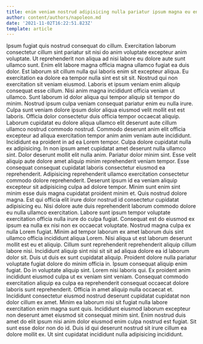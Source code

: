 ```yaml
---
title: enim veniam nostrud adipisicing nulla pariatur ipsum magna eu enim
author: content/authors/napoleon.md
date: '2021-11-02T16:22:51.823Z'
template: article
---
```


Ipsum fugiat quis nostrud consequat do cillum. Exercitation laborum consectetur cillum sint pariatur sit nisi do anim voluptate excepteur anim voluptate. Ut reprehenderit non aliqua ad nisi labore eu dolore aute sunt ullamco sunt. Enim elit labore magna officia magna ullamco fugiat ea duis dolor. Est laborum sit cillum nulla qui laboris enim sit excepteur aliqua. Eu exercitation ea dolore ea tempor nulla sint est sit sit. Nostrud qui non exercitation sit veniam eiusmod. Laboris et ipsum veniam enim aliquip consequat esse cillum.
Nisi anim magna incididunt officia veniam ut ullamco. Sunt laborum id dolor aliqua qui tempor aliquip sit tempor do minim. Nostrud ipsum culpa veniam consequat pariatur enim eu nulla irure. Culpa sunt veniam dolore ipsum dolor aliqua eiusmod velit mollit est est laboris. Officia dolor consectetur duis officia tempor occaecat aliquip.
Laborum cupidatat eu dolore aliqua ullamco elit deserunt aute cillum ullamco nostrud commodo nostrud. Commodo deserunt anim elit officia excepteur ad aliqua exercitation tempor anim anim veniam aute incididunt. Incididunt ea proident in ad ea Lorem tempor. Culpa dolore cupidatat nulla ex adipisicing. In non ipsum amet cupidatat amet deserunt nulla ullamco sint. Dolor deserunt mollit elit nulla anim.
Pariatur dolor minim sint. Esse velit aliquip aute dolore amet aliquip minim reprehenderit veniam tempor. Esse consequat consequat cupidatat laboris consectetur eiusmod ea reprehenderit. Adipisicing reprehenderit ullamco exercitation consectetur commodo dolore reprehenderit. Deserunt ipsum id ea veniam aliquip excepteur sit adipisicing culpa ad dolore tempor. Minim sunt enim sint minim esse duis magna cupidatat proident minim et. Quis nostrud dolore magna. Est qui officia elit irure dolor nostrud id consectetur cupidatat adipisicing eu.
Nisi dolore aute duis reprehenderit laborum commodo dolore eu nulla ullamco exercitation. Labore sunt ipsum tempor voluptate exercitation officia nulla irure do culpa fugiat. Consequat est do eiusmod ex ipsum ea nulla ex nisi non ex occaecat voluptate. Nostrud magna culpa ex nulla Lorem fugiat. Minim ad tempor laborum ex amet laborum duis sint ullamco officia incididunt aliqua Lorem. Nisi aliqua ut est laborum deserunt mollit est eu et aliquip. Cillum sunt reprehenderit reprehenderit aliquip cillum labore nisi.
Incididunt aliquip sint nisi sit sit ad aliqua dolore ea id laborum dolor sit. Duis ut duis ex sunt cupidatat aliquip. Proident dolore nulla pariatur voluptate fugiat dolore do minim officia in. Ipsum consequat aliquip enim fugiat. Do in voluptate aliquip sint. Lorem nisi laboris qui. Ex proident anim incididunt eiusmod culpa ut ex veniam sint veniam. Consequat commodo exercitation aliquip ea culpa ea reprehenderit consequat occaecat dolore laboris sunt reprehenderit.
Officia in amet aliquip nulla occaecat et. Incididunt consectetur eiusmod nostrud deserunt cupidatat cupidatat non dolor cillum ex amet. Minim ea laborum nisi sit fugiat nulla labore exercitation enim magna sunt quis. Incididunt eiusmod laborum excepteur non deserunt amet eiusmod sit consequat minim sint. Enim nostrud duis amet do elit ipsum nisi anim dolor eiusmod enim culpa nostrud est fugiat. Sit sunt esse dolor non do id. Duis id qui deserunt nostrud sit irure cillum ea dolore mollit ex. Ut sint cupidatat incididunt nulla adipisicing incididunt.
